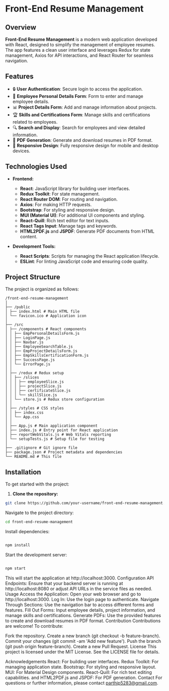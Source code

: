 # Front-End Resume Management

## Overview

**Front-End Resume Management** is a modern web application developed with React, designed to simplify the management of employee resumes. The app features a clean user interface and leverages Redux for state management, Axios for API interactions, and React Router for seamless navigation.

## Features

- 🔒 **User Authentication**: Secure login to access the application.
- 📝 **Employee Personal Details Form**: Form to enter and manage employee details.
- 📊 **Project Details Form**: Add and manage information about projects.
- 🏆 **Skills and Certifications Form**: Manage skills and certifications related to employees.
- 🔍 **Search and Display**: Search for employees and view detailed information.
- 📄 **PDF Generation**: Generate and download resumes in PDF format.
- 📱 **Responsive Design**: Fully responsive design for mobile and desktop devices.

## Technologies Used

- **Frontend:**
  - **React**: JavaScript library for building user interfaces.
  - **Redux Toolkit**: For state management.
  - **React Router DOM**: For routing and navigation.
  - **Axios**: For making HTTP requests.
  - **Bootstrap**: For styling and responsive design.
  - **MUI (Material UI)**: For additional UI components and styling.
  - **React-Quill**: Rich text editor for text inputs.
  - **React Tags Input**: Manage tags and keywords.
  - **HTML2PDF.js** and **JSPDF**: Generate PDF documents from HTML content.

- **Development Tools:**
  - **React Scripts**: Scripts for managing the React application lifecycle.
  - **ESLint**: For linting JavaScript code and ensuring code quality.

## Project Structure

The project is organized as follows:



```
/front-end-resume-management
│
├── /public
│ ├── index.html # Main HTML file
│ └── favicon.ico # Application icon
│
├── /src
│ ├── /components # React components
│ │ ├── EmpPersonalDetailsForm.js
│ │ ├── LoginPage.js
│ │ ├── Navbar.js
│ │ ├── EmployeeSearchTable.js
│ │ ├── EmpProjectDetailsForm.js
│ │ ├── EmpSkillsCertificationForm.js
│ │ ├── SuccessPage.js
│ │ └── ErrorPage.js
│ │
│ ├── /redux # Redux setup
│ │ ├── /slices
│ │ │ ├── employeeSlice.js
│ │ │ ├── projectSlice.js
│ │ │ ├── certificateSlice.js
│ │ │ └── skillSlice.js
│ │ └── store.js # Redux store configuration
│ │
│ ├── /styles # CSS styles
│ │ ├── index.css
│ │ └── App.css
│ │
│ ├── App.js # Main application component
│ ├── index.js # Entry point for React application
│ ├── reportWebVitals.js # Web Vitals reporting
│ └── setupTests.js # Setup file for testing
│
├── .gitignore # Git ignore file
├── package.json # Project metadata and dependencies
└── README.md # This file
```

## Installation

To get started with the project:

1. **Clone the repository:**

```bash
git clone https://github.com/your-username/front-end-resume-management.git
```

Navigate to the project directory:

```bash
cd front-end-resume-management
```

Install dependencies:

```bash

npm install
```

Start the development server:

```bash

npm start
```

This will start the application at http://localhost:3000.
Configuration
API Endpoints: Ensure that your backend server is running at http://localhost:8080 or adjust API URLs in the service files as needed.
Usage
Access the Application: Open your web browser and go to http://localhost:3000.
Log In: Use the login page to authenticate.
Navigate Through Sections: Use the navigation bar to access different forms and features.
Fill Out Forms: Input employee details, project information, and manage skills and certifications.
Generate PDFs: Use the provided features to create and download resumes in PDF format.
Contribution
Contributions are welcome! To contribute:

Fork the repository.
Create a new branch (git checkout -b feature-branch).
Commit your changes (git commit -am 'Add new feature').
Push the branch (git push origin feature-branch).
Create a new Pull Request.
License
This project is licensed under the MIT License. See the LICENSE file for details.

Acknowledgements
React: For building user interfaces.
Redux Toolkit: For managing application state.
Bootstrap: For styling and responsive layout.
MUI: For Material Design components.
React-Quill: For rich text editing capabilities.
and
HTML2PDF.js and JSPDF: For PDF generation.
Contact
For questions or further information, please contact parthjp5283@gmail.com.
